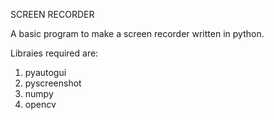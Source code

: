 SCREEN RECORDER

A basic program to make a screen recorder written in python.

Libraies required are:
1. pyautogui
2. pyscreenshot
3. numpy
4. opencv
